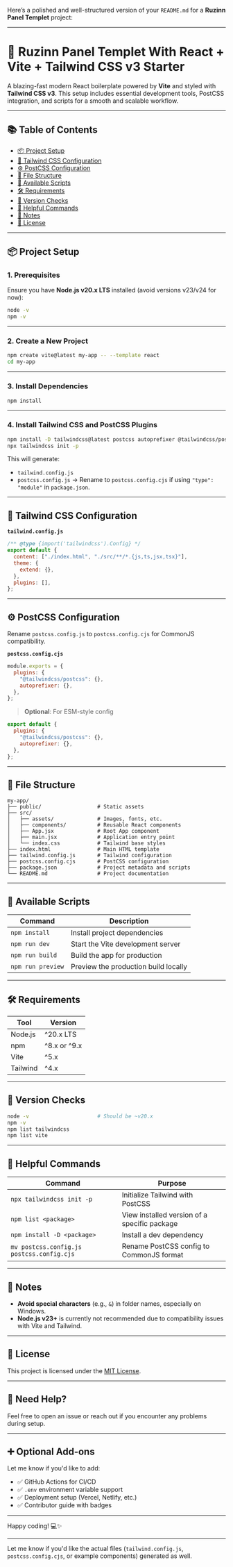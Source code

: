 Here’s a polished and well-structured version of your `README.md` for a **Ruzinn Panel Templet** project:

---

# 🚀 Ruzinn Panel Templet With React + Vite + Tailwind CSS v3 Starter

A blazing-fast modern React boilerplate powered by **Vite** and styled with **Tailwind CSS v3**. This setup includes essential development tools, PostCSS integration, and scripts for a smooth and scalable workflow.

---

## 📚 Table of Contents

- [📦 Project Setup](#-project-setup)
- [🎨 Tailwind CSS Configuration](#-tailwind-css-configuration)
- [⚙️ PostCSS Configuration](#️-postcss-configuration)
- [🧩 File Structure](#-file-structure)
- [🏃 Available Scripts](#-available-scripts)
- [🛠 Requirements](#-requirements)
- [🧾 Version Checks](#-version-checks)
- [🧰 Helpful Commands](#-helpful-commands)
- [📝 Notes](#-notes)
- [📄 License](#-license)

---

## 📦 Project Setup

### 1. Prerequisites

Ensure you have **Node.js v20.x LTS** installed (avoid versions v23/v24 for now):

```bash
node -v
npm -v
```

---

### 2. Create a New Project

```bash
npm create vite@latest my-app -- --template react
cd my-app
```

---

### 3. Install Dependencies

```bash
npm install
```

---

### 4. Install Tailwind CSS and PostCSS Plugins

```bash
npm install -D tailwindcss@latest postcss autoprefixer @tailwindcss/postcss
npx tailwindcss init -p
```

This will generate:

- `tailwind.config.js`
- `postcss.config.js` → Rename to `postcss.config.cjs` if using `"type": "module"` in `package.json`.

---

## 🎨 Tailwind CSS Configuration

**`tailwind.config.js`**

```js
/** @type {import('tailwindcss').Config} */
export default {
  content: ["./index.html", "./src/**/*.{js,ts,jsx,tsx}"],
  theme: {
    extend: {},
  },
  plugins: [],
};
```

---

## ⚙️ PostCSS Configuration

Rename `postcss.config.js` to `postcss.config.cjs` for CommonJS compatibility.

**`postcss.config.cjs`**

```js
module.exports = {
  plugins: {
    "@tailwindcss/postcss": {},
    autoprefixer: {},
  },
};
```

> **Optional**: For ESM-style config

```js
export default {
  plugins: {
    "@tailwindcss/postcss": {},
    autoprefixer: {},
  },
};
```

---

## 🧩 File Structure

```
my-app/
├── public/                  # Static assets
├── src/
│   ├── assets/              # Images, fonts, etc.
│   ├── components/          # Reusable React components
│   ├── App.jsx              # Root App component
│   ├── main.jsx             # Application entry point
│   └── index.css            # Tailwind base styles
├── index.html               # Main HTML template
├── tailwind.config.js       # Tailwind configuration
├── postcss.config.cjs       # PostCSS configuration
├── package.json             # Project metadata and scripts
└── README.md                # Project documentation
```

---

## 🏃 Available Scripts

| Command           | Description                          |
| ----------------- | ------------------------------------ |
| `npm install`     | Install project dependencies         |
| `npm run dev`     | Start the Vite development server    |
| `npm run build`   | Build the app for production         |
| `npm run preview` | Preview the production build locally |

---

## 🛠 Requirements

| Tool     | Version      |
| -------- | ------------ |
| Node.js  | ^20.x LTS    |
| npm      | ^8.x or ^9.x |
| Vite     | ^5.x         |
| Tailwind | ^4.x         |

---

## 🧾 Version Checks

```bash
node -v                      # Should be ~v20.x
npm -v
npm list tailwindcss
npm list vite
```

---

## 🧰 Helpful Commands

| Command                                   | Purpose                                      |
| ----------------------------------------- | -------------------------------------------- |
| `npx tailwindcss init -p`                 | Initialize Tailwind with PostCSS             |
| `npm list <package>`                      | View installed version of a specific package |
| `npm install -D <package>`                | Install a dev dependency                     |
| `mv postcss.config.js postcss.config.cjs` | Rename PostCSS config to CommonJS format     |

---

## 📝 Notes

- **Avoid special characters** (e.g., `&`) in folder names, especially on Windows.
- **Node.js v23+** is currently not recommended due to compatibility issues with Vite and Tailwind.

---

## 📄 License

This project is licensed under the [MIT License](./LICENSE).

---

## 🙋 Need Help?

Feel free to open an issue or reach out if you encounter any problems during setup.

---

## ➕ Optional Add-ons

Let me know if you'd like to add:

- ✅ GitHub Actions for CI/CD
- ✅ `.env` environment variable support
- ✅ Deployment setup (Vercel, Netlify, etc.)
- ✅ Contributor guide with badges

---

Happy coding! 💻✨

---

Let me know if you'd like the actual files (`tailwind.config.js`, `postcss.config.cjs`, or example components) generated as well.
